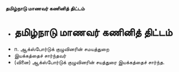 **தமிழ்நாடு மாணவர் கணினித் திட்டம்**
- # தமிழ்நாடு மாணவர் கணினித் திட்டம்
- n. ஆக்ஸ்போர்டுக் குழுவினரின் சமயத்துறை
-  இயக்கத்தைச் சார்ந்தவர்
- (வினை) ஆக்ஸ்போர்டுக் குழுவினரின் சயத்துரை இயக்கத்தைச் சார்ந்த.

